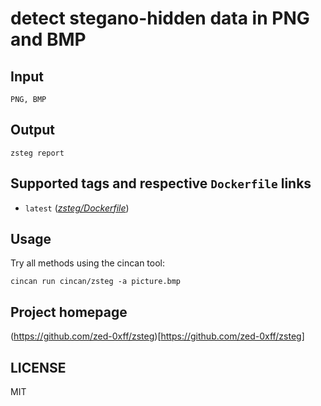 # detect stegano-hidden data in PNG and BMP

## Input

```
PNG, BMP
```

## Output

```
zsteg report
```

## Supported tags and respective `Dockerfile` links

* `latest` ([*zsteg/Dockerfile*](https://gitlab.com/CinCan/tools/tree/master/zsteg))


## Usage


Try all methods using the cincan tool:

`cincan run cincan/zsteg -a picture.bmp`



## Project homepage

(https://github.com/zed-0xff/zsteg)[https://github.com/zed-0xff/zsteg]

## LICENSE

MIT
